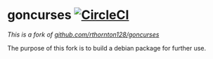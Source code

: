 # goncurses [![CircleCI](https://circleci.com/gh/cha87de/goncurses.svg?style=svg)](https://circleci.com/gh/cha87de/goncurses)

*This is a fork of [github.com/rthornton128/goncurses](http://github.com/rthornton128/goncurses)*

The purpose of this fork is to build a debian package for further use.


